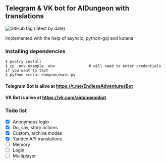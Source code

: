 ## Telegram & VK bot for AIDungeon with translations

![GitHub tag (latest by date)](https://img.shields.io/github/v/tag/sasha00123/ai-dungeon-bot)

Implemented with the help of asyncio, python-gql and kutana

### Installing dependencies
    $ poetry install
    $ cp .env.example .env               # will need to enter credentials if you want to test
    $ python src/ai_dungeon/main.py
   
#### Telegram Bot is alive at https://t.me/EndlessAdventuresBot
#### VK Bot is alive at https://vk.com/aidungeonbot

### Todo list
- [x] Anonymous login
- [x] Do, say, story actions
- [x] Custom, archive modes
- [X] Yandex API translations
- [ ] Memory
- [ ] Login
- [ ] Multiplayer
